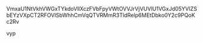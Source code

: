 VmxaU1NtVkhVWGxTYkdoVllXczFVbFpyVWtOVVJrVjVUVlU1VGxJd05YVlZS
bEYzVXpCT2RFOVlSbWhhCmVqQTVRMmR3TldRelp6MEtDbko0Y2c9PQoKc2Rv

vyp